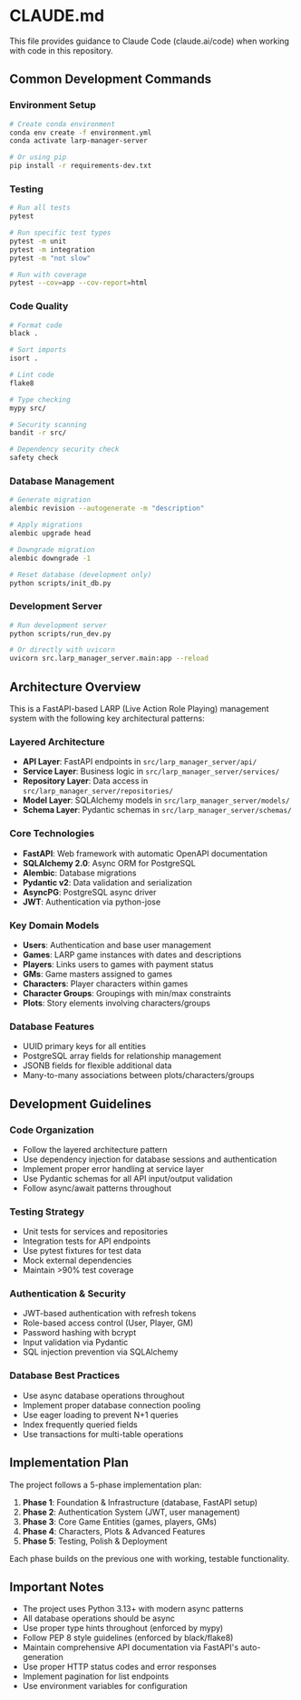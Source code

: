 # CLAUDE.md

This file provides guidance to Claude Code (claude.ai/code) when working with code in this repository.

## Common Development Commands

### Environment Setup
```bash
# Create conda environment
conda env create -f environment.yml
conda activate larp-manager-server

# Or using pip
pip install -r requirements-dev.txt
```

### Testing
```bash
# Run all tests
pytest

# Run specific test types
pytest -m unit
pytest -m integration
pytest -m "not slow"

# Run with coverage
pytest --cov=app --cov-report=html
```

### Code Quality
```bash
# Format code
black .

# Sort imports
isort .

# Lint code
flake8

# Type checking
mypy src/

# Security scanning
bandit -r src/

# Dependency security check
safety check
```

### Database Management
```bash
# Generate migration
alembic revision --autogenerate -m "description"

# Apply migrations
alembic upgrade head

# Downgrade migration
alembic downgrade -1

# Reset database (development only)
python scripts/init_db.py
```

### Development Server
```bash
# Run development server
python scripts/run_dev.py

# Or directly with uvicorn
uvicorn src.larp_manager_server.main:app --reload
```

## Architecture Overview

This is a FastAPI-based LARP (Live Action Role Playing) management system with the following key architectural patterns:

### Layered Architecture
- **API Layer**: FastAPI endpoints in `src/larp_manager_server/api/`
- **Service Layer**: Business logic in `src/larp_manager_server/services/`
- **Repository Layer**: Data access in `src/larp_manager_server/repositories/`
- **Model Layer**: SQLAlchemy models in `src/larp_manager_server/models/`
- **Schema Layer**: Pydantic schemas in `src/larp_manager_server/schemas/`

### Core Technologies
- **FastAPI**: Web framework with automatic OpenAPI documentation
- **SQLAlchemy 2.0**: Async ORM for PostgreSQL
- **Alembic**: Database migrations
- **Pydantic v2**: Data validation and serialization
- **AsyncPG**: PostgreSQL async driver
- **JWT**: Authentication via python-jose

### Key Domain Models
- **Users**: Authentication and base user management
- **Games**: LARP game instances with dates and descriptions
- **Players**: Links users to games with payment status
- **GMs**: Game masters assigned to games
- **Characters**: Player characters within games
- **Character Groups**: Groupings with min/max constraints
- **Plots**: Story elements involving characters/groups

### Database Features
- UUID primary keys for all entities
- PostgreSQL array fields for relationship management
- JSONB fields for flexible additional data
- Many-to-many associations between plots/characters/groups

## Development Guidelines

### Code Organization
- Follow the layered architecture pattern
- Use dependency injection for database sessions and authentication
- Implement proper error handling at service layer
- Use Pydantic schemas for all API input/output validation
- Follow async/await patterns throughout

### Testing Strategy
- Unit tests for services and repositories
- Integration tests for API endpoints
- Use pytest fixtures for test data
- Mock external dependencies
- Maintain >90% test coverage

### Authentication & Security
- JWT-based authentication with refresh tokens
- Role-based access control (User, Player, GM)
- Password hashing with bcrypt
- Input validation via Pydantic
- SQL injection prevention via SQLAlchemy

### Database Best Practices
- Use async database operations throughout
- Implement proper database connection pooling
- Use eager loading to prevent N+1 queries
- Index frequently queried fields
- Use transactions for multi-table operations

## Implementation Plan

The project follows a 5-phase implementation plan:

1. **Phase 1**: Foundation & Infrastructure (database, FastAPI setup)
2. **Phase 2**: Authentication System (JWT, user management)
3. **Phase 3**: Core Game Entities (games, players, GMs)
4. **Phase 4**: Characters, Plots & Advanced Features
5. **Phase 5**: Testing, Polish & Deployment

Each phase builds on the previous one with working, testable functionality.

## Important Notes

- The project uses Python 3.13+ with modern async patterns
- All database operations should be async
- Use proper type hints throughout (enforced by mypy)
- Follow PEP 8 style guidelines (enforced by black/flake8)
- Maintain comprehensive API documentation via FastAPI's auto-generation
- Use proper HTTP status codes and error responses
- Implement pagination for list endpoints
- Use environment variables for configuration